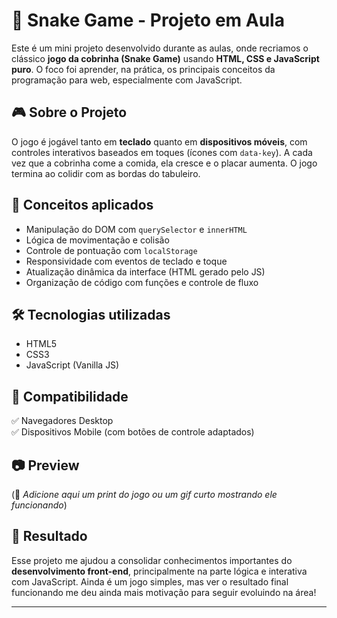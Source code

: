 # 🐍 Snake Game - Projeto em Aula

Este é um mini projeto desenvolvido durante as aulas, onde recriamos o clássico **jogo da cobrinha (Snake Game)** usando **HTML, CSS e JavaScript puro**. O foco foi aprender, na prática, os principais conceitos da programação para web, especialmente com JavaScript.

## 🎮 Sobre o Projeto

O jogo é jogável tanto em **teclado** quanto em **dispositivos móveis**, com controles interativos baseados em toques (ícones com `data-key`). A cada vez que a cobrinha come a comida, ela cresce e o placar aumenta. O jogo termina ao colidir com as bordas do tabuleiro.

## 🧠 Conceitos aplicados

- Manipulação do DOM com `querySelector` e `innerHTML`
- Lógica de movimentação e colisão
- Controle de pontuação com `localStorage`
- Responsividade com eventos de teclado e toque
- Atualização dinâmica da interface (HTML gerado pelo JS)
- Organização de código com funções e controle de fluxo

## 🛠️ Tecnologias utilizadas

- HTML5
- CSS3
- JavaScript (Vanilla JS)

## 📱 Compatibilidade

✅ Navegadores Desktop  
✅ Dispositivos Mobile (com botões de controle adaptados)

## 📷 Preview

(📌 *Adicione aqui um print do jogo ou um gif curto mostrando ele funcionando*)

## 🚀 Resultado

Esse projeto me ajudou a consolidar conhecimentos importantes do **desenvolvimento front-end**, principalmente na parte lógica e interativa com JavaScript. Ainda é um jogo simples, mas ver o resultado final funcionando me deu ainda mais motivação para seguir evoluindo na área!

---



